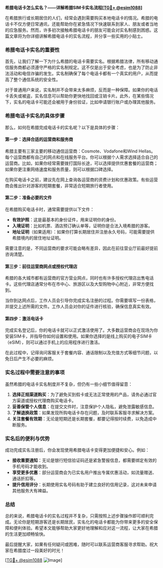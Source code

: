 **希腊电话卡怎么实名？——详解希腊SIM卡实名流程[[TG💪+ @esim1088](https://t.me/s/esim1088)]**

在希腊旅行或长期居住的人们，经常会遇到需要购买本地电话卡的情况。希腊的电话卡不仅方便日常通讯，还能帮助你在紧急情况下快速联系到家人、朋友或者当地的应急服务。然而，许多初次接触希腊电话卡的朋友可能会对实名制感到困惑。这篇文章将为你详细讲解希腊电话卡的实名流程，并分享一些实用的小贴士。

### 希腊电话卡实名的重要性

首先，让我们了解一下为什么希腊的电话卡需要实名。根据希腊法律，所有移动通信服务商都必须遵守严格的实名制规定。这不仅是出于安全考虑，也是为了防止非法活动和电信诈骗的发生。实名制确保了每个电话卡都有一个真实的用户，从而提高了整个通信系统的安全性。

对于普通用户来说，实名制并不会带来太多麻烦，反而是一种保障。如果你的电话卡丢失或被盗，实名信息可以帮助你更快地找回或注销卡片。此外，在某些情况下，实名的电话卡可能还会被用于身份验证，比如申请银行账户或办理其他服务。

### 希腊电话卡实名的具体步骤

那么，如何在希腊完成电话卡的实名呢？以下是具体的步骤：

#### 第一步：选择合适的运营商和服务商

希腊主要有三家主要的移动通信运营商：Cosmote、Vodafone和Wind Hellas。每个运营商都有自己的网点和在线服务平台。你可以根据个人需求选择适合自己的运营商。比如，如果你经常需要拨打国际长途，可以选择提供优惠套餐的运营商；如果你更注重网络速度和服务质量，则可以根据口碑选择。

在购买电话卡之前，建议先在网上查询各运营商的资费计划和优惠政策。有些运营商会推出针对游客的短期套餐，非常适合短期旅行者使用。

#### 第二步：准备必要的文件

在希腊购买电话卡时，通常需要提供以下文件：

- **有效护照**：这是最基本的身份证件，用来证明你的身份。
- **入境证明**：比如机票、酒店预订确认单等，证明你是合法入境希腊的游客。
- **地址证明**（如果适用）：如果你打算长期居住并注册永久号码，可能需要提供希腊境内的居住地址证明。

需要注意的是，不同运营商的要求可能会略有差异，因此在前往营业厅前最好提前咨询清楚。

#### 第三步：前往运营商网点或授权代理店

希腊的各大城市都有运营商的官方营业网点，同时也有许多授权代理店出售电话卡。这些代理店通常分布在市中心、旅游区以及大型购物中心附近，非常方便找到。

当你到达网点后，工作人员会引导你完成实名注册的过程。你需要填写一份表格，并提交上述所需的文件。工作人员会对你的证件进行核验，确保信息真实有效。

#### 第四步：激活电话卡

完成实名登记后，你的电话卡就可以正式激活使用了。大多数运营商会在现场为你安装SIM卡，并指导你如何设置和使用。如果你选择的是线上购买的电子SIM卡（eSIM），则可以通过手机上的应用程序进行激活。

在此过程中，记得询问客服关于套餐内容、通话限制以及充值方式等细节问题，以免日后产生不必要的麻烦。

### 实名过程中需要注意的事项

虽然希腊的电话卡实名制度并不复杂，但仍有一些小细节值得留意：

1. **选择正规渠道购买**：为了避免买到假卡或无法正常使用的产品，请务必通过官方渠道或授权代理商购买电话卡。
2. **妥善保管个人信息**：在提交文件时，注意保护个人隐私，避免泄露敏感信息。
3. **了解退换政策**：如果发现所购电话卡存在问题，及时联系客服寻求解决方案。
4. **关注套餐有效期**：无论是短期还是长期套餐，都要记得按时续费，以免造成中断服务。

### 实名后的便利与优势

成功完成实名注册后，你会发现使用希腊电话卡变得更加便捷和安心。例如：

- **接收重要通知**：无论是银行短信验证码还是紧急警报信息，都需要绑定有效的手机号码才能收到。
- **享受更多优惠**：部分运营商会为已实名用户推出专属优惠活动，如流量赠送、通话折扣等。
- **提升信用评分**：长期使用实名号码有助于建立良好的信用记录，这对未来申请其他服务大有裨益。

### 总结

总的来说，希腊电话卡的实名过程并不复杂，只需按照上述步骤操作即可顺利完成。无论你是短期游客还是长期居民，实名化的电话卡都能为你带来更多的安全保障和便利体验。希望本文能够帮助大家更好地理解和应对这一流程，让大家在希腊的生活更加顺畅愉快。

最后提醒大家，如果有任何疑问或困难，随时可以联系运营商客服寻求帮助。祝大家在希腊度过一段美好的时光！

[[TG💪+ @esim1088](https://t.me/s/esim1088) ![Image](https://i.postimg.cc/4NQfJmqS/Snipaste-2025-05-13-00-14-12.png)]